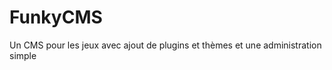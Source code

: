FunkyCMS
========

Un CMS pour les jeux avec ajout de plugins et thèmes et une administration simple